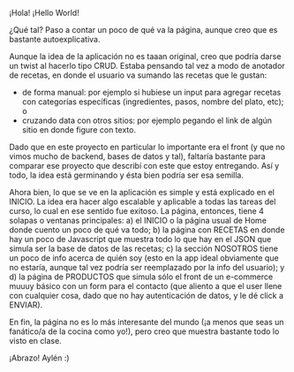 ¡Hola! ¡Hello World!

¿Qué tal? Paso a contar un poco de qué va la página, aunque creo que es bastante autoexplicativa.

Aunque la idea de la aplicación no es taaan original, creo que podría darse un twist al hacerlo tipo CRUD. Estaba pensando tal vez a modo de anotador de recetas, en donde el usuario va sumando las recetas que le gustan:
- de forma manual: por ejemplo si hubiese un input para agregar recetas con categorías específicas (ingredientes, pasos, nombre del plato, etc); o
- cruzando data con otros sitios: por ejemplo pegando el link de algún sitio en donde figure con texto. 

Dado que en este proyecto en particular lo importante era el front (y que no vimos mucho de backend, bases de datos y tal), faltaría bastante para comparar ese proyecto que describí con este que estoy entregando. Así y todo, la idea está germinando y ésta bien podría ser esa semilla.

Ahora bien, lo que se ve en la aplicación es simple y está explicado en el INICIO. La idea era hacer algo escalable y aplicable a todas las tareas del curso, lo cual en ese sentido fue exitoso. La página, entonces, tiene 4 solapas o ventanas principales:
a) el INICIO o la página usual de Home donde cuento un poco de qué va todo;
b) la página con RECETAS en donde hay un poco de Javascript que muestra todo lo que hay en el JSON que simula ser la base de datos de las recetas;
c) la sección NOSOTROS tiene un poco de info acerca de quién soy (esto en la app ideal obviamente que no estaría, aunque tal vez podría ser reemplazado por la info del usuario); y
d) la página de PRODUCTOS que simula sólo el front de un e-commerce muuuy básico con un form para el contacto (que aliento a que el user llene con cualquier cosa, dado que no hay autenticación de datos, y le dé click a ENVIAR).

En fin, la página no es lo más interesante del mundo (¡a menos que seas un fanático/a de la cocina como yo!), pero creo que muestra bastante todo lo visto en clase.

¡Abrazo!
Aylén :)